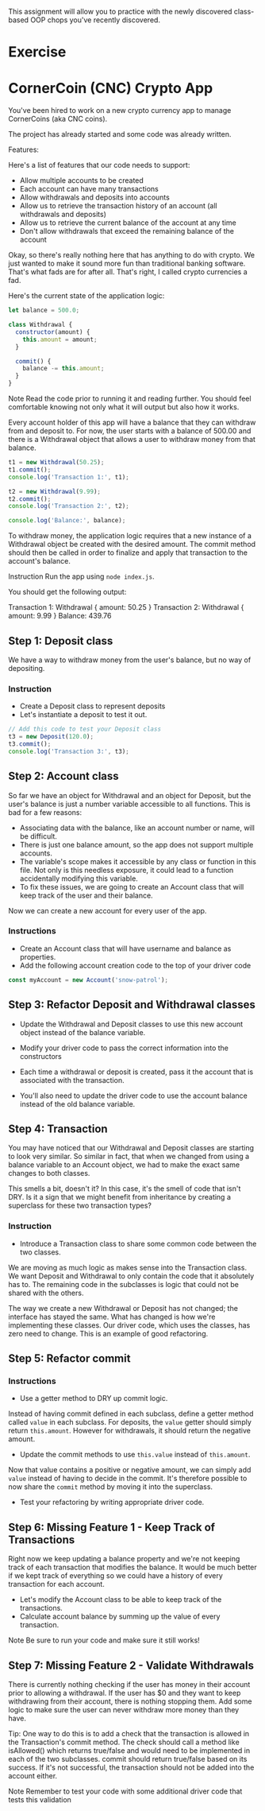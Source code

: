 This assignment will allow you to practice with the newly discovered class-based OOP chops you've recently discovered.

# Exercise

# CornerCoin (CNC) Crypto App

You've been hired to work on a new crypto currency app to manage CornerCoins (aka CNC coins).

The project has already started and some code was already written.

Features:

Here's a list of features that our code needs to support:

- Allow multiple accounts to be created
- Each account can have many transactions
- Allow withdrawals and deposits into accounts
- Allow us to retrieve the transaction history of an account (all withdrawals and deposits)
- Allow us to retrieve the current balance of the account at any time
- Don't allow withdrawals that exceed the remaining balance of the account

Okay, so there's really nothing here that has anything to do with crypto. We just wanted to make it sound more fun than traditional banking software. That's what fads are for after all. That's right, I called crypto currencies a fad.

Here's the current state of the application logic:

```js
let balance = 500.0;

class Withdrawal {
  constructor(amount) {
    this.amount = amount;
  }

  commit() {
    balance -= this.amount;
  }
}
```

Note
Read the code prior to running it and reading further. You should feel comfortable knowing not only what it will output but also how it works.

Every account holder of this app will have a balance that they can withdraw from and deposit to. For now, the user starts with a balance of 500.00 and there is a Withdrawal object that allows a user to withdraw money from that balance.

```js
t1 = new Withdrawal(50.25);
t1.commit();
console.log('Transaction 1:', t1);

t2 = new Withdrawal(9.99);
t2.commit();
console.log('Transaction 2:', t2);

console.log('Balance:', balance);
```

To withdraw money, the application logic requires that a new instance of a Withdrawal object be created with the desired amount. The commit method should then be called in order to finalize and apply that transaction to the account's balance.

Instruction
Run the app using `node index.js`.

You should get the following output:

Transaction 1: Withdrawal { amount: 50.25 }
Transaction 2: Withdrawal { amount: 9.99 }
Balance: 439.76

## Step 1: Deposit class

We have a way to withdraw money from the user's balance, but no way of depositing.

### Instruction

- Create a Deposit class to represent deposits
- Let's instantiate a deposit to test it out.

```js
// Add this code to test your Deposit class
t3 = new Deposit(120.0);
t3.commit();
console.log('Transaction 3:', t3);
```

## Step 2: Account class

So far we have an object for Withdrawal and an object for Deposit, but the user's balance is just a number variable accessible to all functions. This is bad for a few reasons:

- Associating data with the balance, like an account number or name, will be difficult.
- There is just one balance amount, so the app does not support multiple accounts.
- The variable's scope makes it accessible by any class or function in this file. Not only is this needless exposure, it could lead to a function accidentally modifying this variable.
- To fix these issues, we are going to create an Account class that will keep track of the user and their balance.

Now we can create a new account for every user of the app.

### Instructions

- Create an Account class that will have username and balance as properties.
- Add the following account creation code to the top of your driver code

```js
const myAccount = new Account('snow-patrol');
```

## Step 3: Refactor Deposit and Withdrawal classes

- Update the Withdrawal and Deposit classes to use this new account object instead of the balance variable.

- Modify your driver code to pass the correct information into the constructors

- Each time a withdrawal or deposit is created, pass it the account that is associated with the transaction.

- You'll also need to update the driver code to use the account balance instead of the old balance variable.

## Step 4: Transaction

You may have noticed that our Withdrawal and Deposit classes are starting to look very similar. So similar in fact, that when we changed from using a balance variable to an Account object, we had to make the exact same changes to both classes.

This smells a bit, doesn't it? In this case, it's the smell of code that isn't DRY. Is it a sign that we might benefit from inheritance by creating a superclass for these two transaction types?

### Instruction

- Introduce a Transaction class to share some common code between the two classes.

We are moving as much logic as makes sense into the Transaction class. We want Deposit and Withdrawal to only contain the code that it absolutely has to. The remaining code in the subclasses is logic that could not be shared with the others.

The way we create a new Withdrawal or Deposit has not changed; the interface has stayed the same. What has changed is how we're implementing these classes. Our driver code, which uses the classes, has zero need to change. This is an example of good refactoring.

## Step 5: Refactor commit

### Instructions

- Use a getter method to DRY up commit logic.

Instead of having commit defined in each subclass, define a getter method called `value` in each subclass. For deposits, the `value` getter should simply return `this.amount`. However for withdrawals, it should return the negative amount.

- Update the commit methods to use `this.value` instead of `this.amount`.

Now that value contains a positive or negative amount, we can simply add `value` instead of having to decide in the commit. It's therefore possible to now share the `commit` method by moving it into the superclass.

- Test your refactoring by writing appropriate driver code.

## Step 6: Missing Feature 1 - Keep Track of Transactions

Right now we keep updating a balance property and we're not keeping track of each transaction that modifies the balance. It would be much better if we kept track of everything so we could have a history of every transaction for each account.

- Let's modify the Account class to be able to keep track of the transactions.
- Calculate account balance by summing up the value of every transaction.

Note
Be sure to run your code and make sure it still works!

## Step 7: Missing Feature 2 - Validate Withdrawals

There is currently nothing checking if the user has money in their account prior to allowing a withdrawal. If the user has $0 and they want to keep withdrawing from their account, there is nothing stopping them. Add some logic to make sure the user can never withdraw more money than they have.

Tip: One way to do this is to add a check that the transaction is allowed in the Transaction's commit method. The check should call a method like isAllowed() which returns true/false and would need to be implemented in each of the two subclasses. commit should return true/false based on its success. If it's not successful, the transaction should not be added into the account either.

Note
Remember to test your code with some additional driver code that tests this validation